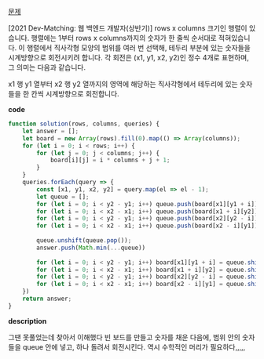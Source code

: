 <!--
파일 이름은 날짜-문제제목 (예시: 2021-03-21-완주하지못한선수.md)
-->

[문제](https://programmers.co.kr/learn/courses/30/lessons/77485)

[2021 Dev-Matching: 웹 백엔드 개발자(상반기)] rows x columns 크기인 행렬이 있습니다. 행렬에는 1부터 rows x columns까지의 숫자가 한 줄씩 순서대로 적혀있습니다. 이 행렬에서 직사각형 모양의 범위를 여러 번 선택해, 테두리 부분에 있는 숫자들을 시계방향으로 회전시키려 합니다. 각 회전은 (x1, y1, x2, y2)인 정수 4개로 표현하며, 그 의미는 다음과 같습니다.

x1 행 y1 열부터 x2 행 y2 열까지의 영역에 해당하는 직사각형에서 테두리에 있는 숫자들을 한 칸씩 시계방향으로 회전합니다.

**code**

```js
function solution(rows, columns, queries) {
    let answer = [];
    let board = new Array(rows).fill(0).map(() => Array(columns));
    for (let i = 0; i < rows; i++) {
        for (let j = 0; j < columns; j++) {
            board[i][j] = i * columns + j + 1;
        }
    }
    queries.forEach(query => {
        const [x1, y1, x2, y2] = query.map(el => el - 1);
        let queue = [];
        for (let i = 0; i < y2 - y1; i++) queue.push(board[x1][y1 + i]);
        for (let i = 0; i < x2 - x1; i++) queue.push(board[x1 + i][y2]);
        for (let i = 0; i < y2 - y1; i++) queue.push(board[x2][y2 - i]);
        for (let i = 0; i < x2 - x1; i++) queue.push(board[x2 - i][y1]);
        
        queue.unshift(queue.pop());
        answer.push(Math.min(...queue))
        
        for (let i = 0; i < y2 - y1; i++) board[x1][y1 + i] = queue.shift()
        for (let i = 0; i < x2 - x1; i++) board[x1 + i][y2] = queue.shift()
        for (let i = 0; i < y2 - y1; i++) board[x2][y2 - i] = queue.shift()
        for (let i = 0; i < x2 - x1; i++) board[x2 - i][y1] = queue.shift()
    })
    return answer;
}
```

**description**

그땐 못풀었는데 찾아서 이해했다
빈 보드를 만들고 숫자를 채운 다음에, 범위 안의 숫자들을 queue 안에 넣고, 하나 돌려서 회전시킨다.
역시 수학적인 머리가 필요하다,,,,,
